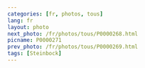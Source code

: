 ```yaml
---
categories: [fr, photos, tous]
lang: fr
layout: photo
next_photo: /fr/photos/tous/P0000268.html
picname: P0000271
prev_photo: /fr/photos/tous/P0000269.html
tags: [Steinbock]
---
```


